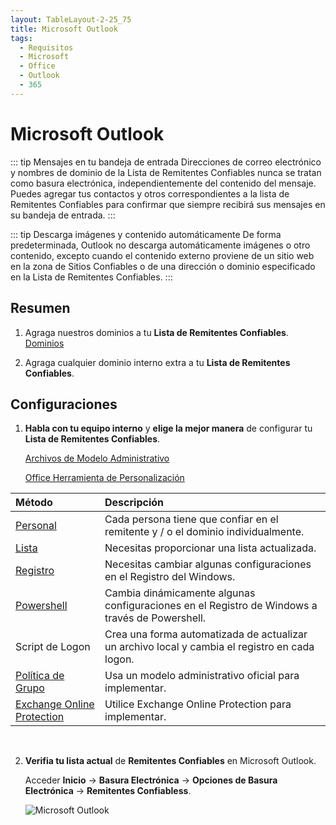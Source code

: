 ```yaml
---
layout: TableLayout-2-25_75
title: Microsoft Outlook
tags:
  - Requisitos
  - Microsoft
  - Office
  - Outlook
  - 365
---
```


# Microsoft Outlook

::: tip Mensajes en tu bandeja de entrada
Direcciones de correo electrónico y nombres de dominio de la Lista de Remitentes Confiables nunca se tratan como basura electrónica, independientemente del contenido del mensaje. Puedes agregar tus contactos y otros correspondientes a la lista de Remitentes Confiables para confirmar que siempre recibirá sus mensajes en su bandeja de entrada.
:::

::: tip Descarga imágenes y contenido automáticamente
De forma predeterminada, Outlook no descarga automáticamente imágenes o otro contenido, excepto cuando el contenido externo proviene de un sitio web en la zona de Sitios Confiables o de una dirección o dominio especificado en la Lista de Remitentes Confiables.
:::

## Resumen

1. Agraga nuestros dominios a tu **Lista de Remitentes Confiables**. [Dominios](../domains.html#lista-de-remetentes-confiaveis)

2. Agraga cualquier dominio interno extra a tu **Lista de Remitentes Confiables**.

## Configuraciones

1. **Habla con tu equipo interno** y **elige la mejor manera** de configurar tu **Lista de Remitentes Confiables**.

   [Archivos de Modelo Administrativo](https://www.microsoft.com/en-us/download/details.aspx?id=49030)

   [Office Herramienta de Personalización](https://docs.microsoft.com/pt-br/deployoffice/oct/oct-2016-help-overview)

| Método                             | Descripción                                                                                    |
| :--------------------------------- | :--------------------------------------------------------------------------------------------- |
| [Personal](personal/)              | Cada persona tiene que confiar en el remitente y / o el dominio individualmente.               |
| [Lista](list/)                     | Necesitas proporcionar una lista actualizada.                                                  |
| [Registro](registry/)              | Necesitas cambiar algunas configuraciones en el Registro del Windows.                          |
| [Powershell](powershell/)          | Cambia dinámicamente algunas configuraciones en el Registro de Windows a través de Powershell. |
| Script de Logon                    | Crea una forma automatizada de actualizar un archivo local y cambia el registro en cada logon. |
| [Política de Grupo](gpo/)          | Usa un modelo administrativo oficial para implementar.                                         |
| [Exchange Online Protection](eop/) | Utilice Exchange Online Protection para implementar.                                           |

<br>

2. **Verifia tu lista actual** de **Remitentes Confiables** en Microsoft Outlook.

   Acceder **Inicio** -> **Basura Electrónica** -> **Opciones de Basura Electrónica** -> **Remitentes Confiabless**.

   ![Microsoft Outlook](https://cdn.phishx.io/phishx-docs/images/phishx_settings_docs_safe_senders_list_03.jpg)
